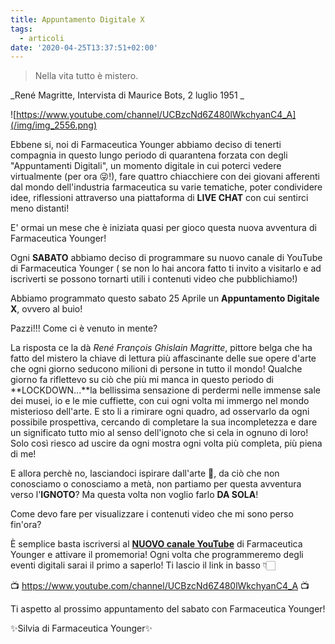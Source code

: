 ```yaml
---
title: Appuntamento Digitale X
tags:
  - articoli
date: '2020-04-25T13:37:51+02:00'
---
```

> Nella vita tutto è mistero.

_René Magritte, Intervista di Maurice Bots, 2 luglio 1951 _

![https://www.youtube.com/channel/UCBzcNd6Z480lWkchyanC4_A](/img/img_2556.png)

Ebbene si, noi di Farmaceutica Younger abbiamo deciso di tenerti compagnia in questo lungo periodo di quarantena forzata con degli "Appuntamenti Digitali", un momento digitale in cui poterci vedere virtualmente (per ora 😜!), fare quattro chiacchiere con dei giovani afferenti dal mondo dell'industria farmaceutica su varie tematiche, poter condividere idee, riflessioni attraverso una piattaforma di **LIVE CHAT** con cui sentirci meno distanti!

E' ormai un mese che è iniziata quasi per gioco questa nuova avventura di Farmaceutica Younger!

Ogni **SABATO** abbiamo deciso di programmare su nuovo canale di YouTube di Farmaceutica Younger ( se non lo hai ancora fatto ti invito a visitarlo e ad iscriverti se possono tornarti utili i contenuti video che pubblichiamo!)

Abbiamo programmato questo sabato 25 Aprile un **Appuntamento Digitale X**, ovvero al buio!

Pazzi!!! Come ci è venuto in mente?

La risposta ce la dà _René François Ghislain Magritte_, pittore belga che ha fatto del mistero la chiave di lettura più affascinante delle sue opere d'arte che ogni giorno seducono milioni di persone in tutto il mondo! Qualche giorno fa riflettevo su ciò che più mi manca in questo periodo di **LOCKDOWN...**la bellissima sensazione di perdermi nelle immense sale dei musei, io e le mie cuffiette, con cui ogni volta mi immergo nel mondo misterioso dell'arte. E sto li a rimirare ogni quadro, ad osservarlo da ogni possibile prospettiva, cercando di completare la sua incompletezza e dare un significato tutto mio al senso dell'ignoto che si cela in ognuno di loro! Solo così riesco ad uscire da ogni mostra ogni volta più completa, più piena di me!

E allora perchè no, lasciandoci ispirare dall'arte 🎨, da ciò che non conosciamo o conosciamo a metà, non partiamo per questa avventura verso l'**IGNOTO**? Ma questa volta non voglio farlo **DA SOLA**!

Come devo fare per visualizzare i contenuti video che mi sono perso fin'ora?

È semplice basta iscriversi al [**NUOVO canale YouTube**](https://www.youtube.com/channel/UCBzcNd6Z480lWkchyanC4_A) di Farmaceutica Younger e attivare il promemoria! Ogni volta che programmeremo degli eventi digitali sarai il primo a saperlo! Ti lascio il link in basso 👇🏻

📺 https://www.youtube.com/channel/UCBzcNd6Z480lWkchyanC4_A 📺

Ti aspetto al prossimo appuntamento del sabato con Farmaceutica Younger!

✨Silvia di Farmaceutica Younger✨
